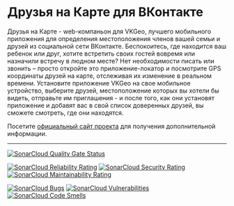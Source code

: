 # Друзья на Карте для ВКонтакте

Друзья  на  Карте  - web-компаньон для VKGeo, лучшего мобильного приложения
для  определения  местоположения  членов вашей семьи и друзей из социальной
сети  ВКонтакте.  Беспокоитесь,  где находится ваш ребенок или друг, хотите
встретить  своих  гостей  вовремя или назначили встречу в людном месте? Нет
необходимости писать или звонить – просто откройте это приложение-локатор и
посмотрите  GPS  координаты  друзей  на  карте,  отслеживая  их изменение в
реальном времени. Установите приложение VKGeo на свое мобильное устройство,
выберите  друзей,  местоположение которых вы хотели бы видеть, отправьте им
приглашения  -  и  после того, как они установят приложение и добавят вас в
свой список доверенных друзей, вы сможете смотреть, где они находятся.

Посетите   [официальный  сайт  проекта](https://vkgeo.sourceforge.io/)  для
получения дополнительной информации.

---

[![SonarCloud Quality Gate Status](https://sonarcloud.io/api/project_badges/measure?project=vkgeo_vkgeo-web&metric=alert_status)](https://sonarcloud.io/dashboard?id=vkgeo_vkgeo-web)

[![SonarCloud Reliability Rating](https://sonarcloud.io/api/project_badges/measure?project=vkgeo_vkgeo-web&metric=reliability_rating)](https://sonarcloud.io/dashboard?id=vkgeo_vkgeo-web)
[![SonarCloud Security Rating](https://sonarcloud.io/api/project_badges/measure?project=vkgeo_vkgeo-web&metric=security_rating)](https://sonarcloud.io/dashboard?id=vkgeo_vkgeo-web)
[![SonarCloud Maintainability Rating](https://sonarcloud.io/api/project_badges/measure?project=vkgeo_vkgeo-web&metric=sqale_rating)](https://sonarcloud.io/dashboard?id=vkgeo_vkgeo-web)

[![SonarCloud Bugs](https://sonarcloud.io/api/project_badges/measure?project=vkgeo_vkgeo-web&metric=bugs)](https://sonarcloud.io/dashboard?id=vkgeo_vkgeo-web)
[![SonarCloud Vulnerabilities](https://sonarcloud.io/api/project_badges/measure?project=vkgeo_vkgeo-web&metric=vulnerabilities)](https://sonarcloud.io/dashboard?id=vkgeo_vkgeo-web)
[![SonarCloud Code Smells](https://sonarcloud.io/api/project_badges/measure?project=vkgeo_vkgeo-web&metric=code_smells)](https://sonarcloud.io/dashboard?id=vkgeo_vkgeo-web)
